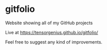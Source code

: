 # gitfolio
Website showing all of my GitHub projects

Live at https://tensorgenius.github.io/gitfolio/

Feel free to suggest any kind of improvements.
